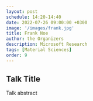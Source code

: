 ```yaml
---
layout: post
schedule: 14:20-14:40
date: 2022-07-26 09:00:00 +0300
image: '/images/frank.jpg'
title: Frank Noe
author: the Organizers
description: Microsoft Research
tags: [Material Sciences]
order: 9
---
```


## Talk Title
Talk abstract

